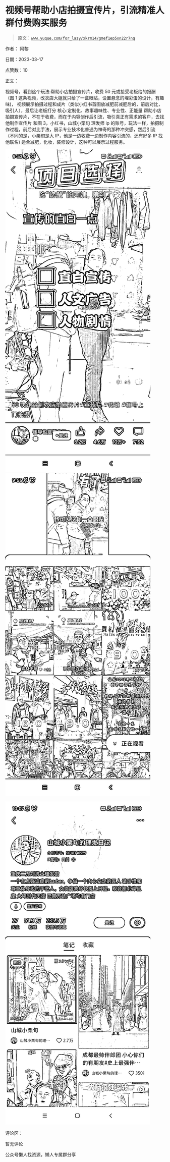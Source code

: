 # 视频号帮助小店拍摄宣传片，引流精准人群付费购买服务

> 原文：[`www.yuque.com/for_lazy/xkrm14/gmef1ep5xn22r7nq`](https://www.yuque.com/for_lazy/xkrm14/gmef1ep5xn22r7nq)



作者： 阿黎



日期：2023-03-17



点赞数：10



正文：



视频号，看到这个玩法:帮助小店拍摄宣传片，收费 50 元或接受老板给的报酬（图 1 这条视频，改衣店大姐就只给了一盒眼贴，设置悬念的埋彩蛋的设计，有趣味)， 视频展示拍摄过程和成片（类似小红书首图放减肥前减肥后的，前后对比，吸引人），最后让老板打分 核心:定制化、故事趣味性、专业性、正能量 帮助小店拍摄宣传片，不在于收费，而在于内容创作后引流，吸引真正有需求的客户，去找他制作宣传片 和图 3，小红书，山城小栗旬 理发师 ip 的账号，玩法一样，拍摄制作过程，前后对比手法，展示专业技术化普通为神奇的那种冲突感，然后引流 （不同的是，小栗旬是大 IP，他是一边收费一边制作内容引流的，还有好多 IP 找他联名) 适合减肥，化妆，装修设计，这种可以展示过程服务。



![](img/ad1fcfd8c3104d701f98602adc17017e.png)  <ne-p id="ud0e62c23" data-lake-id="ud0e62c23">![](img/f4752f3d87b9f313bf9c6954776ae046.png)



![](img/80412b165dde6ec5fded2e62e5041202.png)



评论区：



暂无评论



公众号懒人找资源，懒人专属群分享

</ne-p>